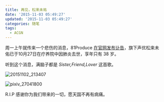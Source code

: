 ```yaml
---
title: 再见，松来未祐
date: '2015-11-03 05:49:27'
updated: '2015-11-03 05:49:27'
categories: 随笔
tags:
  - ACGN
---
```



周一上午就传来一个悲伤的消息，81Produce [在官网发布讣告](http://www.hexieshe.com/651861/)，旗下声优松来未佑已于10月27日在疗养院中因肺炎去世，享年只有 38 岁。

听到这个消息，满脑子都是 _Sister,Friend,Lover_ 这首歌。

![20151102_213407](https://img.blessing.studio/images/2015/11/2015-11-02_13-38-27.jpg)

![pixiv_27041800](https://img.blessing.studio/images/2015/11/2015-11-02_13-44-42-1024x560.jpg)

R.I.P 感谢你为我们带来的一切，愿天国不再有病痛。
